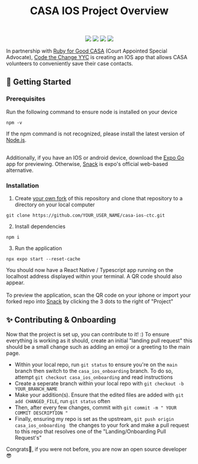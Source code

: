 <h1 align="center">
  CASA IOS Project Overview
</h1>
<br />
<p align="center"><a href="https://www.typescriptlang.org/" target="_blank"><img src="https://img.shields.io/badge/TypeScript-007ACC?style=for-the-badge&logo=typescript&logoColor=white" /></a>&nbsp;<a href="https://github.com/jaredh159/tailwind-react-native-classnames" target="_blank"><img src="https://img.shields.io/badge/tailwindcss-38BDF8?style=for-the-badge&logo=tailwindcss&logoColor=white"/></a>&nbsp;<a href="https://reactnative.dev/"><img src="https://img.shields.io/badge/react native-%2320232a.svg?style=for-the-badge&logo=react&logoColor=%2361DAFB" /></a>&nbsp;<a href="https://jestjs.io/" target="_blank"><img src="https://img.shields.io/badge/-jest-%23C21325?style=for-the-badge&logo=jest&logoColor=white" target="_blank"/></a>
</p>

</div>

<!-- ABOUT THE PROJECT -->

In partnership with [Ruby for Good CASA](https://github.com/rubyforgood/casa) (Court Appointed Special Advocate), [Code the Change YYC](https://www.codethechangeyyc.ca/) is creating an IOS app that allows CASA volunteers to conveniently save their case contacts.

<!-- GETTING STARTED -->

## 🚀 Getting Started

### Prerequisites

Run the following command to ensure node is installed on your device

```
npm -v
```

If the npm command is not recognized, please install the latest version of [Node.js](https://nodejs.org/en/download/).
<br />
<br />

Additionally, if you have an IOS or android device, download the [Expo Go](https://apps.apple.com/us/app/expo-go/id982107779) app for previewing. Otherwise, [Snack](https://snack.expo.dev/) is expo's official web-based alternative.

### Installation

1. Create [your own fork](https://docs.github.com/en/get-started/quickstart/fork-a-repo) of this repository and clone that repository to a directory on your local computer

```
git clone https://github.com/YOUR_USER_NAME/casa-ios-ctc.git
```

2. Install dependencies
```
npm i
```

3. Run the application
```
npx expo start --reset-cache
```
  You should now have a React Native / Typescript app running on
  the localhost address displayed within your terminal. A QR code should also appear.
  <br />
  <br />
  To preview the application, scan the QR code on your iphone or import your forked repo into [Snack](https://snack.expo.dev/) by clicking the 3 dots to the right of "Project"



  ## ✨ Contributing & Onboarding
  
  Now that the project is set up, you can contribute to it! :)
  To ensure everything is working as it should, create an initial "landing pull request" this should be a small change such as adding an emoji or a greeting to the main page.
  - Within your local repo, run ```git status``` to ensure you're on the ```main``` branch then switch to the ``` casa_ios_onboarding ``` branch. To do so, attempt ``` git checkout casa_ios_onboarding ``` and read instructions
  - Create a seperate branch within your local repo with ```git checkout -b YOUR_BRANCH_NAME```
  - Make your addition(s). Ensure that the edited files are added with
  ```git add CHANGED_FILE```, run ```git status``` often
  - Then, after every few changes, commit with ```git commit -m " YOUR COMMIT DESCRIPTION "```
  - Finally, ensuring my repo is set as the upstream, ```git push origin casa_ios_onboarding ``` the changes to your fork and make a pull request to this repo that resolves one of the     "Landing/Onboarding Pull Request's"


  Congrats🎉, if you were not before, you are now an open source developer 😎
